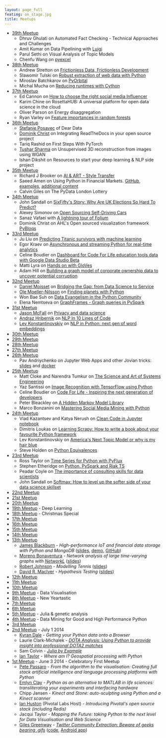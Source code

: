 ```yaml
---
layout: page_full
featimg: on_stage.jpg
title: Meetups
---
```


* [39th Meetup](https://www.meetup.com/PyData-London-Meetup/events/244401841/)
  * Dhruv Ghulati on Automated Fact Checking - Technical Approaches and Challenges
  * Amit Kumar on Data Pipelining with [Luigi](https://github.com/spotify/luigi)
  * Parul Sethi on Visual Analysis of Topic Models
  * Chenfu Wang on [pyexcel](https://github.com/pyexcel/pyexcel)
* [38th Meetup](https://www.meetup.com/PyData-London-Meetup/events/243584161/)
  * Andrew Stretton on [Frictionless Data, Frictionless Development](https://gitpitch.com/strets123/frictionless-pres#/)
  * Slawomir Tulski on [Robust extraction of web data with Python](https://github.com/tulski-s/pydata_london_38/blob/master/Robust_extraction_of_web_data_with_Python.ipynb)
  * Miroslav Batchkarov on [PyOrbital](https://github.com/skimit/orbital)
  * Michal Mucha on [Reducing runtimes with Cython](https://twitter.com/jeremimucha/status/915618089244512261)
* [37th Meetup](https://www.meetup.com/PyData-London-Meetup/events/242661694/)
  * Ed Cannon on [How to choose the right social media Influencer](https://www.slideshare.net/eoc21/pydata-influencer-validation/1)
  * Karim Chine on RosettaHUB: A universal platform for open data science in the cloud
  * Oliver Parson on Energy disaggregation
  * Ryan Varley on [Feature importances in random forests](https://www.dropbox.com/s/31nkm0yab2odvx9/PyData-Feature%20Importances.pdf?dl=0)
* [36th Meetup](https://www.meetup.com/PyData-London-Meetup/events/241328584/)
  * [Stefanie Posavec](http://www.stefanieposavec.co.uk/) of Dear Data
  * [Dominik Christ](https://github.com/DominikMChrist) on Integrating ReadTheDocs in your open source project
  * Tariq Rashid on First Steps With PyTorch
  * [Tushar Sharma](http://zeg.ai/) on Unsupervised 3D reconstruction from images using WGAN
  * Ishan Dikshit on Resources to start your deep learning & NLP side project
* [35th Meetup](https://www.meetup.com/PyData-London-Meetup/events/240813803/)
  * Richard J Brooker on [AI & ART - Style Transfer](https://www.youtube.com/watch?v=U1vb-NI9sKE)
  * Saeed Amen on Using Python in Financial Markets. [GitHub](https://github.com/cuemacro), [examples](https://github.com/cuemacro/finmarketpy/tree/master/finmarketpy_examples), [additional content](https://www.meetup.com/PyData-London-Meetup/events/240813803/comments/481296769/)
  * Calvin Giles on The PyData London Lottery
* [34th Meetup](https://www.meetup.com/PyData-London-Meetup/events/240131911/)
  * John Sandall on [SixFifty's Story: Why Are UK Elections So Hard To Predict?](https://speakerdeck.com/john_sandall/pydata-june-6th-introducing-sixfifty)
  * Alexey Simonov on [Open Sourcing Self-Driving Cars](https://github.com/asimonov/PyData-London-SDC-Behavioural-Cloning)
  * Sanaz Vafaei with [A lightning tour of Folium](https://github.com/sanazv/pydata_folium_demo)
  * Dominik Christ on AHL's Open sourced visualization framework [PyBloqs](https://github.com/manahl/PyBloqs)
* [33rd Meetup](https://www.meetup.com/PyData-London-Meetup/events/238441890/)
  * Ju Liu on [Predicting Titanic survivors with machine learning](https://github.com/Arkham/jack-dies)
  * Egor Kraev on [Asynchronous and streaming Python for real-time analytics](https://www.slideshare.net/EgorKraev/streaming-analytics-with-python-and-kafka)
  * Celine Boudier on [Dashboard for Code For Life education tools data with Google Data Studio Beta](https://www.slideshare.net/CelineBoudier/how-to-make-data-more-human-with-data-studio-code-for-life)
  * Matti Lyra on [Hands on with GloVes](https://github.com/mattilyra/glove2h5)
  * Adam Hill on [Building a graph model of corporate ownership data to uncover potential corruption](http://www.slideshare.net/AdamHill10/diving-into-uk-corporation-ownership-with-neo4j)
* [32nd Meetup](https://www.meetup.com/PyData-London-Meetup/events/237911086/)
  * [Daniel Moisset](https://twitter.com/dmoisset) on [Bridging the Gap: from Data Science to Service](https://www.slideshare.net/dmoisset/bridging-the-gap-from-data-science-to-service)
  * [Ole Moeller-Nilsson](https://twitter.com/olly_mn) on [Finding planets with Python](http://www.slideshare.net/OleMoellerNilsson/pydata-lonon-finding-planets-with-python)
  * Won Bae Suh on [Data Evangelism in the Python Community](https://www.slideshare.net/WonbaeSuh/python-and-data-evangelism)
  * Elena Nemtseva on [GraphFrames - Graph queries in PySpark](https://speakerdeck.com/_lena_/grapframes-for-faster-data-science-prototypes-in-pyspark)
* [31st Meetup](https://www.meetup.com/PyData-London-Meetup/events/237151558/)
  * [Jason McFall](https://twitter.com/JasonMcFall) on [Privacy and data science](https://speakerdeck.com/mcfall/privacy-and-data-science-pydata-london)
  * [Andraz Hribernik](https://twitter.com/ahribo) on [NLP In 10 Lines of Code](http://www.slideshare.net/AndraHribernik/nlp-in-10-lines-of-code)
  * [Lev Konstantinovskiy](https://twitter.com/teagermylk) on [NLP in Python: next gen of word embeddings](https://speakerdeck.com/tmylk/get-the-text-similarity-you-need-with-word-embeddings)
* [30th Meetup](https://www.meetup.com/PyData-London-Meetup/events/236523797/)
* [29th Meetup](https://www.meetup.com/PyData-London-Meetup/events/235429712/)
* [28th Meetup](https://www.meetup.com/PyData-London-Meetup/events/234828438/)
* [27th Meetup](https://www.meetup.com/PyData-London-Meetup/events/234100340/)
* [26th Meetup](https://www.meetup.com/PyData-London-Meetup/events/233441395/)
  * Pav Andriychenko on Jupyter Web Apps and other Jovian tricks: [slides](https://github.com/rs2/pydata-sep-2016-talk/blob/master/docker/notebooks/slides.ipynb) and [docker](https://github.com/rs2/pydata-sep-2016-talk/tree/master/docker)
* [25th Meetup](http://www.meetup.com/PyData-London-Meetup/events/232533453/)
  * Matt Cloke and Narendra Tumkur on [The Science and Art of Systems Engineering](https://github.com/clokey/pydata_london_meetup/)
  * Yaz Santissi on [Image Recognition with TensorFlow using Python](http://www.slideshare.net/YazSantissi/image-recognition-with-tensorflow)
  * Celine Boudier on [Code For Life - Inspiring the next generation of developers](https://www.codeforlife.education/)
  * Peter Bleackley on [A Hidden Markov Model Library](http://www.slideshare.net/PeterBleackley/a-hidden-markov-model-library-64653215)
  * Marco Bonzanini on [Mastering Social Media Mining with Python](https://speakerdeck.com/marcobonzanini/mastering-social-media-mining-with-python)
* [24th Meetup](http://www.meetup.com/PyData-London-Meetup/events/231933936/)
  * Vlad Kazantsev and Katya Nerush on [Clean Code in Jupyter notebook](http://www.slideshare.net/katenerush/clean-code-in-jupyter-notebooks) 
  * Dimitris Loukas on [Learning Scrapy: How to write a book about your favourite Python framework](http://www.slideshare.net/dimitrioskouzisloukas/learning-scrapy-how-to-write-a-book-about-your-favourite-python-framework)
  * Lev Konstantinovskiy on [America's Next Topic Model or why is my hair blue](https://speakerdeck.com/tmylk/americas-next-topic-model-lightning-talk-5-mins)
  * Steve Holden on [Python Equivalences](https://github.com/steveholden/pydentities)
* [23rd Meetup](http://www.meetup.com/PyData-London-Meetup/events/231094316/)
  * Ross Taylor on [Time Series for Python with PyFlux](https://github.com/RJT1990/talks/blob/master/PyDataTimeSeriesTalk.ipynb)
  * Stephen Etheridge on [Python, PySpark and Riak TS](http://files.meetup.com/14064142/pydata-presentation.pdf)
  * Peadar Coyle on [The importance of consulting skills for data scientists](https://slides.com/springcoil/data-science-and-strategy)
  * John Sandall on [Softmax: How to level up the softer side of your data science skillset](https://github.com/john-sandall/data-talks/blob/master/PyData%20June%202016%20-%20Soft%20Skills.pdf)
* [22nd Meetup](http://www.meetup.com/PyData-London-Meetup/events/229812826/)
* [21st Meetup](http://www.meetup.com/PyData-London-Meetup/events/228736968/)
* [20th Meetup](http://www.meetup.com/PyData-London-Meetup/events/228083800/)
* [19th Meetup](http://www.meetup.com/PyData-London-Meetup/events/227267769/) - Deep Learning
* [18th Meetup](http://www.meetup.com/PyData-London-Meetup/events/226630793/) - Christmas Special
* [17th Meetup](http://www.meetup.com/PyData-London-Meetup/events/226075998/)
* [16th Meetup](http://www.meetup.com/PyData-London-Meetup/events/225062678/)
* [15th Meetup](http://www.meetup.com/PyData-London-Meetup/events/224422193/)
* [14th Meetup](http://www.meetup.com/PyData-London-Meetup/events/223922716/)
* [13th Meetup](http://www.meetup.com/PyData-London-Meetup/events/223254354/)
  * [James Blackburn](https://www.linkedin.com/in/jbblackburn) - *High-performance IoT and financial data storage with Python and MongoDB*
    ([slides](http://www.slideshare.net/JamesBlackburn1/2015-pydata-highperformance-iot-and-financial-data-storage-with-python-and-mongodb),
    [demo](https://github.com/manahl/arctic/blob/master/howtos/201507_demo_pydata.py),
    [GitHub](https://github.com/manahl/arctic))
  * [Moreno Bonaventura](https://www.linkedin.com/in/morenobonaventura) - *Network analysis of large time-varying graphs with [NetworkL](http://networkl.github.io)*
    ([slides](https://github.com/morenobonaventura/networkl_material))
  * [Robert Johnson](http://sporting-advantage.co.uk) - *Modelling Tennis* ([slides](http://www.sporting-advantage.co.uk/presentations/pydata_tennis_july_2015.pdf))
  * [David R. MacIver](http://www.drmaciver.com) - *Hypothesis Testing* ([slides](http://bit.ly/testing-algorithmic-robustness))
* [12th Meetup](http://www.meetup.com/PyData-London-Meetup/events/221724779/)
* [11th Meetup](http://www.meetup.com/PyData-London-Meetup/events/221123220/)
* [10th Meetup](http://www.meetup.com/PyData-London-Meetup/events/220345202/)
* [9th Meetup](http://www.meetup.com/PyData-London-Meetup/events/219673497/) - Data Visualisation
* [8th Meetup](http://www.meetup.com/PyData-London-Meetup/events/219103836/) - New Yeartastic
* [7th Meetup](http://www.meetup.com/PyData-London-Meetup/events/218596642/)
* [6th Meetup](http://www.meetup.com/PyData-London-Meetup/events/212940392/)
* [5th Meetup](http://www.meetup.com/PyData-London-Meetup/events/206993792/) - Julia & genetic analysis
* [4th Meetup](http://www.meetup.com/PyData-London-Meetup/events/201507442/) - Data Mining for Good and High Performance Python
* [3rd Meetup](http://www.meetup.com/PyData-London-Meetup/events/195016072/)
* [2nd Meetup](http://www.meetup.com/PyData-London-Meetup/events/189541462/) - July 1 2014
  * [Kyran Dale](http://kyrandale.com) - *Getting your Python data onto a Browser*
  * Laurie Clark-Michalek - [*DOTA Analysis: Using Python to provide insight into professional DOTA2 matches*](http://www.generictestdomain.net/pydata_july.slides.html)
  * Sam Colvin - [*Julia by Example*](http://nbviewer.ipython.org/github/samuelcolvin/julia-slideshow/blob/master/Lightning%20Julia.ipynb)
  * [Ian Taylor](http://www.flyingbinary.com) - *Where am I? Geospatial processing with Python*
* [1st Meetup](http://www.meetup.com/PyData-London-Meetup/events/179396812/) - June 3 2014 - Celebratory First Meetup
  * [Pete Passaro](https://twitter.com/NousExMachina) - *From the algorithm to the visualisation: Creating full stack artificial intelligence and language processing platforms with Python*
  * [Emlyn Clay](https://twitter.com/emlynclay) - *Python as an alternative to MATLAB in life sciences: transliterating your experiments and interfacing hardware*
  * Chipp Jansen - *Kinect and Stone: auto-sculpting using Python and a Kinect scanner*
  * [Ian Huston](https://twitter.com/ianhuston) (Pivotal Labs Host) - *Introducing Pivotal's open source stack (including Redis)*
  * Jacqui Taylor - *Mapping the Future: taking Python to the next level for Data Visualisation and Web Science*
  * [Giles Greenway](http://big-social-data.net) - [*Twitter Community Extraction: Beware of geeks bearing .gifs*](http://www.slideshare.net/kingsBSD/twitter-35215472) ([code](https://github.com/kingsBSD/), [Android app](http://kingsbsd.github.io/MobileMiner/))

